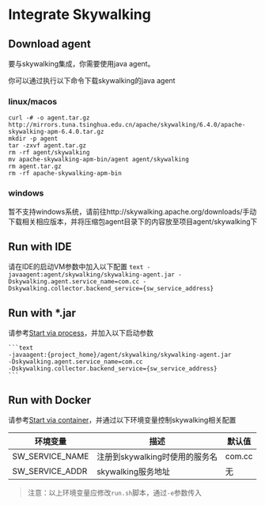 # Integrate Skywalking

## Download agent

要与skywalking集成，你需要使用java agent。

你可以通过执行以下命令下载skywalking的java agent

### linux/macos

```shell
curl -# -o agent.tar.gz http://mirrors.tuna.tsinghua.edu.cn/apache/skywalking/6.4.0/apache-skywalking-apm-6.4.0.tar.gz 
mkdir -p agent
tar -zxvf agent.tar.gz
rm -rf agent/skywalking
mv apache-skywalking-apm-bin/agent agent/skywalking
rm agent.tar.gz
rm -rf apache-skywalking-apm-bin
```

### windows

暂不支持windows系统，请前往http://skywalking.apache.org/downloads/手动下载相关相应版本，并将压缩包agent目录下的内容放至项目agent/skywalking下

## Run with IDE

请在IDE的启动VM参数中加入以下配置
    ```text
    -javaagent:agent/skywalking/skywalking-agent.jar
    -Dskywalking.agent.service_name=com.cc
    -Dskywalking.collector.backend_service={sw_service_address}
    ```

## Run with *.jar

请参考[Start via process](quickly_start.md#start-via-process)，并加入以下启动参数

    ```text
    -javaagent:{project_home}/agent/skywalking/skywalking-agent.jar
    -Dskywalking.agent.service_name=com.cc
    -Dskywalking.collector.backend_service={sw_service_address}
    ```

## Run with Docker

请参考[Start via container](quickly_start.md#start-via-container)，并通过以下环境变量控制skywalking相关配置

|**环境变量**|**描述**|**默认值**|
|--|--|--|
|SW_SERVICE_NAME|注册到skywalking时使用的服务名|com.cc|
|SW_SERVICE_ADDR|skywalking服务地址|无|

> 注意：以上环境变量应修改`run.sh`脚本，通过`-e`参数传入
